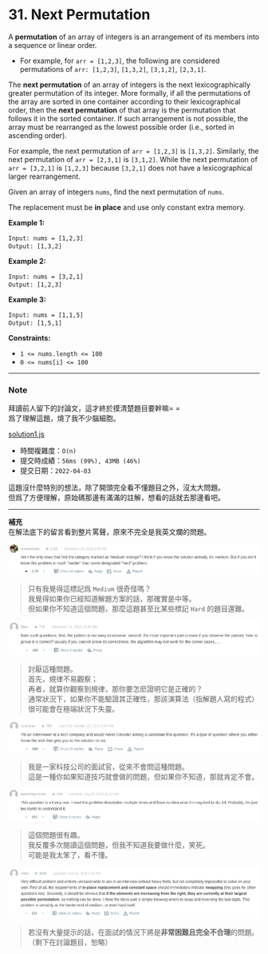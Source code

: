 # 31. Next Permutation

A **permutation** of an array of integers is an arrangement of its members into a sequence or linear order.

* For example, for `arr = [1,2,3]`, the following are considered permutations of `arr: [1,2,3]`, `[1,3,2]`, `[3,1,2]`, `[2,3,1]`.


The **next permutation** of an array of integers is the next lexicographically greater permutation of its integer. More formally, if all the permutations of the array are sorted in one container according to their lexicographical order, then the **next permutation** of that array is the permutation that follows it in the sorted container. If such arrangement is not possible, the array must be rearranged as the lowest possible order (i.e., sorted in ascending order).

For example, the next permutation of `arr = [1,2,3]` is `[1,3,2]`.
Similarly, the next permutation of `arr = [2,3,1]` is `[3,1,2]`.
While the next permutation of `arr = [3,2,1]` is `[1,2,3]` because `[3,2,1]` does not have a lexicographical larger rearrangement.

Given an array of integers `nums`, find the next permutation of `nums`.

The replacement must be **in place** and use only constant extra memory.

 

**Example 1:**
```
Input: nums = [1,2,3]
Output: [1,3,2]
```

**Example 2:**
```
Input: nums = [3,2,1]
Output: [1,2,3]
```

**Example 3:**
```
Input: nums = [1,1,5]
Output: [1,5,1]
```

**Constraints:**
* `1 <= nums.length <= 100`
* `0 <= nums[i] <= 100`




***
### Note
拜讀前人留下的討論文，這才終於摸清楚題目要幹嘛= =  
爲了理解這題，燒了我不少腦細胞。

[solution1.js](solution1.js)
* 時間複雜度：`O(n)`
* 提交時成績：`56ms (99%), 43MB (46%)`
* 提交日期：`2022-04-03`


這題沒什麼特別的想法，除了開頭完全看不懂題目之外，沒太大問題。  
但爲了方便理解，原始碼那邊有滿滿的註解，想看的話就去那邊看吧。

***
**補充**  
在解法底下的留言看到整片罵聲，原來不完全是我英文爛的問題。

![](assets/1.png)  
> 只有我覺得這標記爲 `Medium` 很奇怪嗎？  
> 我覺得如果你已經知道解題方案的話，那確實是中等。  
> 但如果你不知道這個問題，那麼這題甚至比某些標記 `Hard` 的題目還難。

![](assets/2.png)  
> 討厭這種問題。  
> 首先，規律不易觀察；  
> 再者，就算你觀察到規律，那你要怎麽證明它是正確的？  
> 通常狀況下，如果你不能驗證其正確性，那該演算法（指解題人寫的程式）很可能會在極端狀況下失靈。

![](assets/3.png)
> 我是一家科技公司的面試官，從來不會問這種問題。  
> 這是一種你如果知道技巧就會做的問題，但如果你不知道，那就肯定不會。

![](assets/4.png)
> 這個問題很有趣。  
> 我反覆多次閱讀這個問題，但我不知道我要做什麼，笑死。  
> 可能是我太笨了，看不懂。

![](assets/5.png)
> 若沒有大量提示的話，在面試的情況下將是**非常困難且完全不合理**的問題。  
> （剩下在討論題目，恕略）
